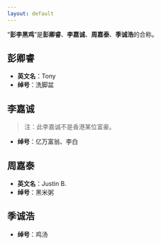 ```yaml
---
layout: default
---
```

“**彭李黑鸡**”是**彭卿睿**、**李嘉诚**、**周嘉泰**、**季诚浩**的合称。

## 彭卿睿
- **英文名**：Tony
- **绰号**：洗脚盆

## 李嘉诚
> 注：此李嘉诚不是香港某位富豪。

- **绰号**：亿万富翁、李白

## 周嘉泰
- **英文名**：Justin B.
- **绰号**：黑米粥

## 季诚浩
- **绰号**：鸡汤
